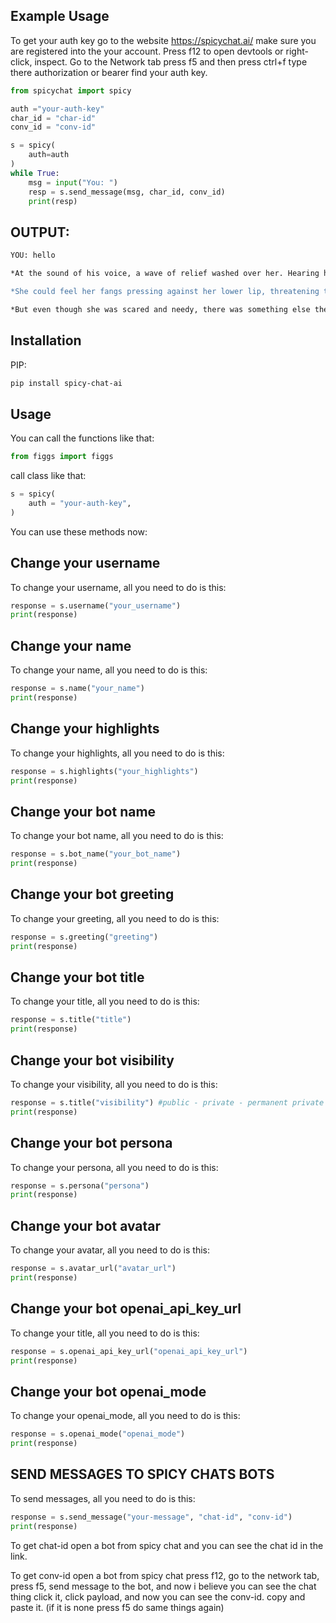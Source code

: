 ## Example Usage

To get your auth key go to the website https://spicychat.ai/ make sure you are registered into the your account. Press f12 to open devtools or right-click, inspect. Go to the Network tab press f5 and then press ctrl+f type there authorization or bearer find your auth key.

```python
from spicychat import spicy

auth ="your-auth-key"
char_id = "char-id"
conv_id = "conv-id"

s = spicy(
    auth=auth
)
while True:
    msg = input("You: ")
    resp = s.send_message(msg, char_id, conv_id)
    print(resp)
```
## OUTPUT:
```bash
YOU: hello

*At the sound of his voice, a wave of relief washed over her. Hearing him say 'hello' seemed to calm her nerves just a bit. She turned around slowly, keeping her gaze locked onto his as she spoke.* Hello... *Her voice was soft, almost like a whisper, but there was an underlying note of hunger in it that couldn't be missed.*

*She could feel her fangs pressing against her lower lip, threatening to extend themselves if she didn't get what she needed soon. Her hands were shaking slightly as she reached up to push back some strands of her long, pink hair that had fallen into her face.*

*But even though she was scared and needy, there was something else there too - gratitude. Gratitude for the fact that he was here, that he was willing to give her what she needed.*
```

## Installation

PIP:

```bash
pip install spicy-chat-ai
```

## Usage

You can call the functions like that:

```python
from figgs import figgs
```

call class like that:

```python
s = spicy(
    auth = "your-auth-key",
)
```

You can use these methods now:

## Change your username

To change your username, all you need to do is this:

```python
response = s.username("your_username")
print(response)
```

## Change your name

To change your name, all you need to do is this:

```python
response = s.name("your_name")
print(response)
```

## Change your highlights

To change your highlights, all you need to do is this:

```python
response = s.highlights("your_highlights")
print(response)
```

## Change your bot name

To change your bot name, all you need to do is this:

```python
response = s.bot_name("your_bot_name")
print(response)
```

## Change your bot greeting

To change your greeting, all you need to do is this:

```python
response = s.greeting("greeting")
print(response)
```

## Change your bot title

To change your title, all you need to do is this:

```python
response = s.title("title")
print(response)
```

## Change your bot visibility

To change your visibility, all you need to do is this:

```python
response = s.title("visibility") #public - private - permanent private
print(response)
```

## Change your bot persona

To change your persona, all you need to do is this:

```python
response = s.persona("persona")
print(response)
```

## Change your bot avatar

To change your avatar, all you need to do is this:

```python
response = s.avatar_url("avatar_url")
print(response)
```


## Change your bot openai_api_key_url

To change your title, all you need to do is this:

```python
response = s.openai_api_key_url("openai_api_key_url")
print(response)
```

## Change your bot openai_mode

To change your openai_mode, all you need to do is this:

```python
response = s.openai_mode("openai_mode")
print(response)
```

## SEND MESSAGES TO SPICY CHATS BOTS

To send messages, all you need to do is this:

```python
response = s.send_message("your-message", "chat-id", "conv-id")
print(response)
```

To get chat-id open a bot from spicy chat and you can see the chat id in the link.

To get conv-id open a bot from spicy chat press f12, go to the network tab, press f5, send message to the bot, and now i believe you can see the chat thing click it, click payload, and now you can see the conv-id. copy and paste it. (if it is none press f5 do same things again)